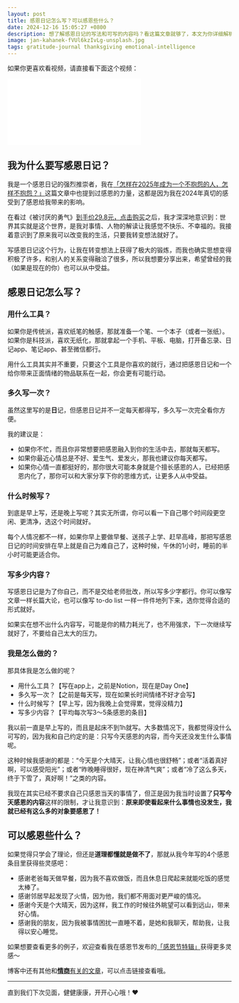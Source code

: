 ```yaml
---
layout: post
title: 感恩日记怎么写？可以感恩些什么？
date: 2024-12-16 15:05:27 +0800
description: 想了解感恩日记的写法和可写的内容吗？看这篇文章就够了，本文为你详细解析感恩日记的撰写方法，包括写作的工具、频率、时间段、内容长短，还有作者的亲身经验分享，助你在2025年成为一个更快乐的人。
image: jan-kahanek-fVUl6kzIvLg-unsplash.jpg
tags: gratitude-journal thanksgiving emotional-intelligence
---
```


如果你更喜欢看视频，请直接看下面这个视频：
 <iframe class="video_frame bilibili" src="//player.bilibili.com/player.html?bvid=BV13Ak3YfEpY&page=1&autoplay=0" scrolling="no" border="0" frameborder="no" framespacing="0" allowfullscreen="true"> </iframe>

## 我为什么要写感恩日记？

我是一个感恩日记的强烈推崇者，我在[「怎样在2025年成为一个不抱怨的人，怎样不抱怨？」](/2024/12/07/how-to-start-not-complaining/?utm_source=blog&utm_medium=post&utm_campaign=read_more)这篇文章中也提到过感恩的力量，这都是因为我在2024年真切的感受到了感恩给我带来的影响。

在看过《被讨厌的勇气》[到手价29.8元，点击购买](https://s.click.taobao.com/t?e=m%3D2%26s%3DffwGGSFfvS1w4vFB6t2Z2ueEDrYVVa64YUrQeSeIhnK53hKxp7mNFvlTgPx7ZkQ%2Fv4E4pmzfEs%2F0JlhLk0Jl4W51WRknh2iJSQ2p8KpMHEzUKmkzOudPbBY5YNFuLb7rteL7p5k0R00IazGbjx72GR8X7G7Q37BaEYgFAI%2BYV4mpasR2r0VZZv1SarTXhIOTUdDn0Cj7EhMmJSet9ftAw2bR4U4C%2FoGhHuwlPBRIcKA0Q3uvPBtl%2BKrzfya8L3HoiROFu3wifRvKtshe5Q0lIXB6Jd9pUfrR1KilmKsn0wzY0ayP9yzrut9CV6Zl7fHzxg5p7bh%2BFbQ%3D&union_lens=lensId%3APUB%401734338139%40213cfd1d_0e06_193ce9bd583_3bd6%40025vWzSx7GvkyQZ8XYM1vFTA%40eyJmbG9vcklkIjo4MDY3NCwiic3BtQiiI6Il9wb3J0YWxfdjJfcGFnZXNfcHJvbW9fZ29vZHNfaW5kZXhfaHRtIiiwiic3JjRmxvb3JJZCI6IjgwNjc0In0ie%3BtkScm%3AselectionPlaza_site_4358_0_0_0_5_17343381396051433500159%3Bscm%3A1007.30148.329090.pub_search-item_b97524f2-2cec-4191-85ad-a39966a0a90f_)之后，我才深深地意识到：世界其实就是这个世界，是我对事情、人物的解读让我感觉不快乐、不幸福的。我接着意识到了原来我可以改变我的生活，只要我转变想法就好了。

写感恩日记这个行为，让我在转变想法上获得了极大的锻炼，而我也确实思想变得积极了许多，和别人的关系变得融洽了很多，所以我想要分享出来，希望曾经的我（如果是现在的你）也可以从中受益。

## 感恩日记怎么写？

### 用什么工具？

如果你是传统派，喜欢纸笔的触感，那就准备一个笔、一个本子（或者一张纸）。
如果你是科技派，喜欢无纸化，那就拿起一个手机、平板、电脑，打开备忘录、日记app、笔记app、甚至微信都行。

用什么工具其实并不重要，只要这个工具是你喜欢的就行，通过把感恩日记和一个给你带来正面情绪的物品联系在一起，你会更有可能行动。

### 多久写一次？

虽然这里写的是**日**记，但感恩日记并不一定每天都得写，多久写一次完全看你方便。

我的建议是：
- 如果你不忙，而且你非常想要把感恩融入到你的生活中去，那就每天都写。
- 如果你最近心情总是不好、爱生气、爱发火，那我也建议你每天都写。
- 如果你心情一直都挺好的，那你很大可能本身就是个擅长感恩的人，已经把感恩内化了，那你可以和大家分享下你的思维方式，让更多人从中受益。

### 什么时候写？

到底是早上写，还是晚上写呢？其实无所谓，你可以看一下自己哪个时间段更空闲、更清净，选这个时间就好。

每个人情况都不一样，如果你早上要做早餐、送孩子上学、赶早高峰，那把写感恩日记的时间安排在早上就是自己为难自己了，这种时候，午休的1小时，睡前的半小时可能更适合你。

### 写多少内容？

写感恩日记是为了你自己，而不是交给老师批改，所以写多少字都行。你可以像写文章一样长篇大论，也可以像写 to-do list 一样一件件地列下来，选你觉得合适的形式就好。

如果实在想不出什么内容写，可能是你的精力耗光了，也不用强求，下一次继续写就好了，不要给自己太大的压力。

### 我是怎么做的？

那具体我是怎么做的呢？
- 用什么工具？【写在app上，之前是Notion，现在是Day One】
- 多久写一次？【之前是每天写，现在如果长时间情绪不好才会写】
- 什么时候写？【早上写，因为我晚上会觉得累，觉得没精力】
- 写多少内容？【平均每次写3～5条感恩的条目】

我以前一直是早上写的，而且是起床不到1h就写。大多数情况下，我都觉得没什么可写的，因为我和自己约定的是：只写今天感恩的内容，而今天还没发生什么事情呢。

这种时候我感谢的都是：“今天是个大晴天，让我心情也很舒畅”；或者“活着真好啊，可以感受阳光”；或者“昨晚睡得很好，现在神清气爽”；或者“冷了这么多天，终于下雪了，真好啊！”之类的内容。

我现在其实已经不要求自己只感恩当天的事情了，但正是因为我当时设置了**只写今天感恩的内容**这样的限制，才让我意识到：**原来即使看起来什么事情也没发生，我就已经有这么多的对象要感恩了！**

## 可以感恩些什么？

如果觉得只学会了理论，但还是**道理都懂就是做不了**，那就从我今年写的4个感恩条目里获得些灵感吧：
- 感谢老爸每天做早餐，因为我不喜欢做饭，而且休息日爬起来就能吃饭的感觉太棒了。
- 感谢邻居早起发现了火情，因为他，我们都不用面对更严峻的情况。
- 感谢今天是个大晴天，因为这样，我工作的时候往外眺望可以看到远山，带来好心情。
- 感谢我的朋友，因为我被事情困扰一直睡不着，是她和我聊天，帮助我，让我得以安心睡觉。

如果想要查看更多的例子，欢迎查看我在感恩节发布的[「感恩节特辑」](/2024/11/18/happy-thanksgiving-and-thanks-for-all-givings/?utm_source=blog&utm_medium=post&utm_campaign=read_more)获得更多灵感～

博客中还有其他和[**情商**有关的文章](/tag/emotional-intelligence?utm_source=blog&utm_medium=post&utm_campaign=read_more)，可以点击链接查看哦。

---

直到我们下次见面，健健康康，开开心心哦！❤️ 

